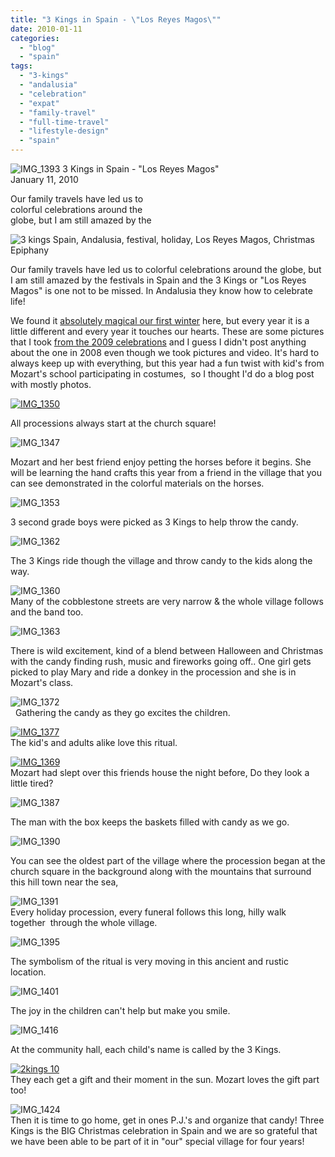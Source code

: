 ```yaml
---
title: "3 Kings in Spain - \"Los Reyes Magos\""
date: 2010-01-11
categories: 
  - "blog"
  - "spain"
tags: 
  - "3-kings"
  - "andalusia"
  - "celebration"
  - "expat"
  - "family-travel"
  - "full-time-travel"
  - "lifestyle-design"
  - "spain"
---
```


 ![IMG_1393](https://pub-ac94b3f306b24c0dba4238943c97f2e1.r2.dev/6a00e5502a95078833012876b605fd970c.jpg) 3 Kings in Spain \- "Los Reyes Magos"  
January 11, 2010

Our family travels have led us to  
colorful celebrations around the  
globe, but I am still amazed by the

<!--more-->

![3 kings Spain, Andalusia, festival, holiday, Los Reyes Magos, Christmas Epiphany](https://pub-ac94b3f306b24c0dba4238943c97f2e1.r2.dev/6a00e5502a95078833012876b606c8970c.jpg)  

Our family travels have led us to colorful celebrations around the globe, but I am still amazed by the festivals in Spain and the 3 Kings or "Los Reyes Magos" is one not to be missed. In Andalusia they know how to celebrate life!

We found it [absolutely magical our first winter](https://pub-ac94b3f306b24c0dba4238943c97f2e1.r2.dev/2008/12/sahara-dream.html) here, but every year it is a little different and every year it touches our hearts. These are some pictures that I took [from the 2009 celebrations](https://pub-ac94b3f306b24c0dba4238943c97f2e1.r2.dev/2009/01/my-entry.html#more) and I guess I didn't post anything about the one in 2008 even though we took pictures and video. It's hard to always keep up with everything, but this year had a fun twist with kid's from Mozart's school participating in costumes,  so I thought I'd do a blog post with mostly photos. 

[![IMG_1350](https://pub-ac94b3f306b24c0dba4238943c97f2e1.r2.dev/6a00e5502a950788330120a7c54118970b.jpg)](https://pub-ac94b3f306b24c0dba4238943c97f2e1.r2.dev/2025/09/6a00e5502a950788330120a7c54118970b-300x225.jpg) 

All processions always start at the church square!

![IMG_1347](https://pub-ac94b3f306b24c0dba4238943c97f2e1.r2.dev/6a00e5502a950788330120a7c5434d970b.jpg) 

Mozart and her best friend enjoy petting the horses before it begins. She will be learning the hand crafts this year from a friend in the village that you can see demonstrated in the colorful materials on the horses.

![IMG_1353](https://pub-ac94b3f306b24c0dba4238943c97f2e1.r2.dev/6a00e5502a950788330120a7c54628970b.jpg) 

3 second grade boys were picked as 3 Kings to help throw the candy.

![IMG_1362](https://pub-ac94b3f306b24c0dba4238943c97f2e1.r2.dev/6a00e5502a95078833012876c77a4a970c.jpg) 

The 3 Kings ride though the village and throw candy to the kids along the way.

![IMG_1360](https://pub-ac94b3f306b24c0dba4238943c97f2e1.r2.dev/6a00e5502a950788330120a7c54a09970b.jpg)  
Many of the cobblestone streets are very narrow & the whole village follows and the band too.

![IMG_1363](https://pub-ac94b3f306b24c0dba4238943c97f2e1.r2.dev/6a00e5502a950788330120a7c54c55970b.jpg) 

There is wild excitement, kind of a blend between Halloween and Christmas with the candy finding rush, music and fireworks going off.. One girl gets picked to play Mary and ride a donkey in the procession and she is in Mozart's class. 

[](https://pub-ac94b3f306b24c0dba4238943c97f2e1.r2.dev/6a00e5502a950788330120a7c56884970b.jpg)![IMG_1372](https://pub-ac94b3f306b24c0dba4238943c97f2e1.r2.dev/6a00e5502a95078833012876c78685970c.jpg)  
  Gathering the candy as they go excites the children.

[![IMG_1377](https://pub-ac94b3f306b24c0dba4238943c97f2e1.r2.dev/6a00e5502a95078833012876c78405970c.jpg)](https://pub-ac94b3f306b24c0dba4238943c97f2e1.r2.dev/2025/09/6a00e5502a95078833012876c78405970c.jpg)  
The kid's and adults alike love this ritual.

[![IMG_1369](https://pub-ac94b3f306b24c0dba4238943c97f2e1.r2.dev/6a00e5502a950788330120a7c55642970b.jpg)](https://pub-ac94b3f306b24c0dba4238943c97f2e1.r2.dev/2025/09/6a00e5502a950788330120a7c55642970b-300x225.jpg)  
Mozart had slept over this friends house the night before, Do they look a little tired?

![IMG_1387](https://pub-ac94b3f306b24c0dba4238943c97f2e1.r2.dev/6a00e5502a95078833012876c78b90970c.jpg) 

The man with the box keeps the baskets filled with candy as we go.

![IMG_1390](https://pub-ac94b3f306b24c0dba4238943c97f2e1.r2.dev/6a00e5502a950788330120a7c55bd5970b.jpg) 

You can see the oldest part of the village where the procession began at the church square in the background along with the mountains that surround this hill town near the sea,

![IMG_1391](https://pub-ac94b3f306b24c0dba4238943c97f2e1.r2.dev/6a00e5502a95078833012876c78ff8970c.jpg)  
Every holiday procession, every funeral follows this long, hilly walk together  through the whole village.

![IMG_1395](https://pub-ac94b3f306b24c0dba4238943c97f2e1.r2.dev/6a00e5502a95078833012876c793c1970c.jpg) 

The symbolism of the ritual is very moving in this ancient and rustic location.

![IMG_1401](https://pub-ac94b3f306b24c0dba4238943c97f2e1.r2.dev/6a00e5502a95078833012876c7956f970c.jpg) 

The joy in the children can't help but make you smile.

![IMG_1416](https://pub-ac94b3f306b24c0dba4238943c97f2e1.r2.dev/6a00e5502a95078833012876c79702970c.jpg) 

At the community hall, each child's name is called by the 3 Kings.

[![2kings 10](https://pub-ac94b3f306b24c0dba4238943c97f2e1.r2.dev/6a00e5502a95078833012876c7987b970c.jpg)](https://pub-ac94b3f306b24c0dba4238943c97f2e1.r2.dev/2025/09/6a00e5502a95078833012876c7987b970c.jpg)  
They each get a gift and their moment in the sun. Mozart loves the gift part too!

![IMG_1424](https://pub-ac94b3f306b24c0dba4238943c97f2e1.r2.dev/6a00e5502a950788330120a7c56884970b.jpg)  
Then it is time to go home, get in ones P.J.'s and organize that candy! Three Kings is the BIG Christmas celebration in Spain and we are so grateful that we have been able to be part of it in "our" special village for four years!
